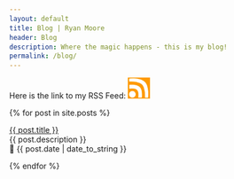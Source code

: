 ```yaml
---
layout: default
title: Blog | Ryan Moore
header: Blog
description: Where the magic happens - this is my blog!
permalink: /blog/
---
```


Here is the link to my RSS Feed: <a href="https://blog.mooreanalysis.com/feed.xml"><img src="/assets/images/rss_feed.jpg" style="opacity:1;" width="40"/></a>

{% for post in site.posts %}
  <p><a href="{{ post.url }}">{{ post.title }}</a><br>
  {{ post.description }}<br>
  📅 {{ post.date | date_to_string }}</p>
{% endfor %}
